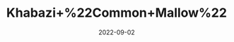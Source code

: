 ---
title: 'Khabazi+%22Common+Mallow%22'
date: '2022-09-02' 
metatag: '' 
inventory: '0' 
draft: false 
# meta description 
shortDescripton: ''
description: 'Herb'
longdescription: ''
featured: True
# product Price
price: '20.0'
# Product Short Description
shortDescription: ''
productID: '31FF722C-9D2A-ED11-9968-005056B3A416'
type: 'products'
category: 'Herb' 
thumnailproduct: 'https://aminsaddiquidawakhana.eralive.net/images/products/31FF722C-9D2A-ED11-9968-005056B3A4161.png' 
images:
  - image: 'images/products/31FF722C-9D2A-ED11-9968-005056B3A4161.png'  
Variants:
---